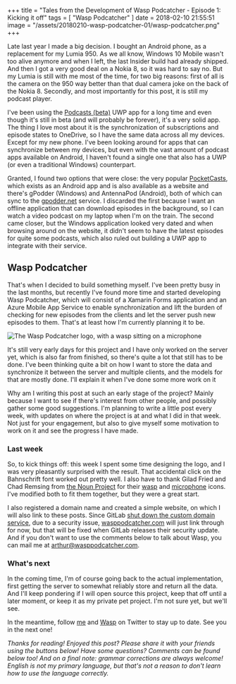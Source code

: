 +++
title = "Tales from the Development of Wasp Podcatcher - Episode 1: Kicking it off"
tags = [ "Wasp Podcatcher" ]
date = 2018-02-10 21:55:51
image = "/assets/20180210-wasp-podcatcher-01/wasp-podcatcher.png"
+++


Late last year I made a big decision. I bought an Android phone, as a replacement for my Lumia 950. As we all know, Windows 10 Mobile wasn't too alive anymore and when I left, the last Insider build had already shipped. And then I got a very good deal on a Nokia 8, so it was hard to say no. But my Lumia is still with me most of the time, for two big reasons: first of all is the camera on the 950 way better than that dual camera joke on the back of the Nokia 8. Secondly, and most importantly for this post, it is still my podcast player.

I've been using the [Podcasts (beta)](https://www.microsoft.com/en-us/store/p/podcasts-beta/9nblggh1zj3r) UWP app for a long time and even though it's still in beta (and will probably be forever), it's a very solid app. The thing I love most about it is the synchronization of subscriptions and episode states to OneDrive, so I have the same data across all my devices. Except for my new phone. I've been looking around for apps that can synchronize between my devices, but even with the vast amount of podcast apps available on Android, I haven't found a single one that also has a UWP (or even a traditional Windows) counterpart.

Granted, I found two options that were close: the very popular [PocketCasts](https://www.shiftyjelly.com/pocketcasts/), which exists as an Android app and is also available as a website and there's gPodder (Windows) and AntennaPod (Android), both of which can sync to the [gpodder.net](http://gpodder.net) service. I discarded the first because I want an offline application that can download episodes in the background, so I can watch a video podcast on my laptop when I'm on the train. The second came closer, but the Windows application looked very dated and when browsing around on the website, it didn't seem to have the latest episodes for quite some podcasts, which also ruled out building a UWP app to integrate with their service.

## Wasp Podcatcher
That's when I decided to build something myself. I've been pretty busy in the last months, but recently I've found more time and started developing Wasp Podcatcher, which will consist of a Xamarin Forms application and an Azure Mobile App Service to enable synchronization and lift the burden of checking for new episodes from the clients and let the server push new episodes to them. That's at least how I'm currently planning it to be.

![The Wasp Podcatcher logo, with a wasp sitting on a microphone](/assets/20180210-wasp-podcatcher-01/wasp-podcatcher.png "Wasp Podcatcher")

It's still very early days for this project and I have only worked on the server yet, which is also far from finished, so there's quite a lot that still has to be done. I've been thinking quite a bit on how I want to store the data and synchronize it between the server and multiple clients, and the models for that are mostly done. I'll explain it when I've done some more work on it

Why am I writing this post at such an early stage of the project? Mainly because I want to see if there's interest from other people, and possibly gather some good suggestions. I'm planning to write a little post every week, with updates on where the project is at and what I did in that week. Not just for your engagement, but also to give myself some motivation to work on it and see the progress I have made.

### Last week
So, to kick things off: this week I spent some time designing the logo, and I was very pleasantly surprised with the result. That accidental click on the Bahnschrift font worked out pretty well. I also have to thank Gilad Fried and Chad Remsing from [the Noun Project](https://thenounproject.com/) for their [wasp](https://thenounproject.com/term/wasp/50533) and [microphone](https://thenounproject.com/term/microphone-ready/578132) icons. I've modified both to fit them together, but they were a great start.

I also registered a domain name and created a simple website, on which I will also link to these posts. Since GitLab [shut down the custom domain service](https://about.gitlab.com/2018/02/05/gitlab-pages-custom-domain-validation/), due to a security issue, [wasppodcatcher.com](https://wasppodcatcher.com) will just link through for now, but that will be fixed when GitLab releases their security update. And if you don't want to use the comments below to talk about Wasp, you can mail me at [arthur@wasppodcatcher.com](mailto:arthur@wasppodcatcher.com).

### What's next
In the coming time, I'm of course going back to the actual implementation, first getting the server to somewhat reliably store and return all the data. And I'll keep pondering if I will open source this project, keep that off until a later moment, or keep it as my private pet project. I'm not sure yet, but we'll see.

In the meantime, follow [me](https://twitter.com/arthurrump) and [Wasp](https://twitter.com/wasppodcatcher) on Twitter to stay up to date. See you in the next one!

*Thanks for reading! Enjoyed this post? Please share it with your friends using the buttons below! Have some questions? Comments can be found below too! And on a final note: grammar corrections are always welcome! English is not my primary language, but that's not a reason to don't learn how to use the language correctly.*